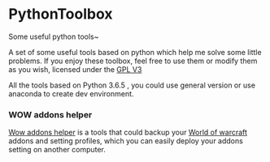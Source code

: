 # PythonToolbox
Some useful python tools~

A set of some useful tools based on python which help me solve some little problems. If you enjoy these toolbox, feel free to use them or modify them as you wish, licensed under the [GPL V3](LICENSE)

All the tools based on Python 3.6.5 , you could use general version or use anaconda to create dev environment.


### WOW addons helper
[Wow addons helper](wow-addons-helper) is a tools that could backup your [World of warcraft](https://wow.blizzard.cn/landing) addons and setting profiles, which you can easily deploy your addons setting on another computer.